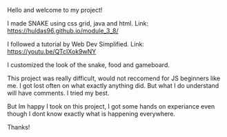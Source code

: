 Hello and welcome to my project! 


I made SNAKE using css grid, java and html.
Link: https://huldas96.github.io/module_3_8/

I followed a tutorial by Web Dev Simplified. 
Link: https://youtu.be/QTcIXok9wNY

I customized the look of the snake, food and gameboard.

This project was really difficult, would not reccomend for JS beginners like me. I got lost often on what exactly anything did. But what I do understand will have comments. I tried my best. 

But Im happy I took on this project, I got some hands on experiance even though I dont know exactly what is happening everywhere. 

Thanks!